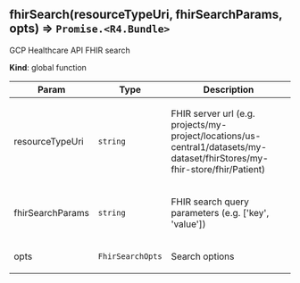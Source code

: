 <a name="fhirSearch"></a>

## fhirSearch(resourceTypeUri, fhirSearchParams, opts) ⇒ <code>Promise.&lt;R4.Bundle&gt;</code>
<p>GCP Healthcare API FHIR search</p>

**Kind**: global function  

| Param | Type | Description |
| --- | --- | --- |
| resourceTypeUri | <code>string</code> | <p>FHIR server url (e.g. projects/my-project/locations/us-central1/datasets/my-dataset/fhirStores/my-fhir-store/fhir/Patient)</p> |
| fhirSearchParams | <code>string</code> | <p>FHIR search query parameters (e.g. ['key', 'value'])</p> |
| opts | <code>FhirSearchOpts</code> | <p>Search options</p> |

